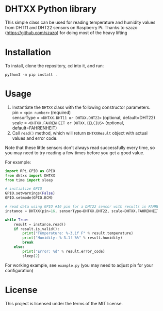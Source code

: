 # DHTXX Python library

This simple class can be used for reading temperature and humidity values from DHT11 and DHT22 sensors on Raspberry Pi.
Thanks to szazo (https://github.com/szazo) for doing most of the heavy lifting

# Installation

To install, clone the repository, cd into it, and run:

```
python3 -m pip install .
```

# Usage

1. Instantiate the `DHTXX` class with the following constructor parameters.  
    pin = `<pin number>` (required)  
    sensorType = `<DHTXX.DHT11 or DHTXX.DHT22>` (optional, default=DHT22)  
    scale = `<DHTXX.FAHRENHEIT or DHTXX.CELCIUS>` (optional, default=FAHRENHEIT)  
2. Call `read()` method, which will return `DHTXXResult` object with actual values and error code.

Note that these little sensors don't always read successfully every time, so you may need to try reading a few times before you get a good value.

For example:

```python
import RPi.GPIO as GPIO
from dhtxx import DHTXX
from time import sleep

# initialize GPIO
GPIO.setwarnings(False)
GPIO.setmode(GPIO.BCM)

# read data using GPIO #16 pin for a DHT22 sensor with results in FAHRENHEIT
instance = DHTXX(pin=16, sensorType=DHTXX.DHT22, scale=DHTXX.FAHRENHEIT)

while True:
    result = instance.read()
    if result.is_valid():
        print("Temperature: %-3.1f F" % result.temperature)
        print("Humidity: %-3.1f %%" % result.humidity)
        break
    else:
        print("Error: %d" % result.error_code)
        sleep(2)
```

For working example, see `example.py` (you may need to adjust pin for your configuration)


# License

This project is licensed under the terms of the MIT license.
